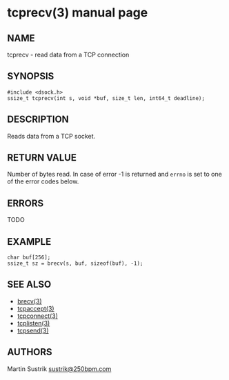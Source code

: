 # tcprecv(3) manual page

## NAME

tcprecv - read data from a TCP connection

## SYNOPSIS

```
#include <dsock.h>
ssize_t tcprecv(int s, void *buf, size_t len, int64_t deadline);
```

## DESCRIPTION

Reads data from a TCP socket.

## RETURN VALUE

Number of bytes read. In case of error -1 is returned and `errno` is set to one of the error codes below.

## ERRORS

TODO

## EXAMPLE

```
char buf[256];
ssize_t sz = brecv(s, buf, sizeof(buf), -1);
```

## SEE ALSO

* [brecv(3)](brecv.html)
* [tcpaccept(3)](tcpaccept.html)
* [tcpconnect(3)](tcpconnect.html)
* [tcplisten(3)](tcplisten.html)
* [tcpsend(3)](tcpsend.html)

## AUTHORS

Martin Sustrik <sustrik@250bpm.com>

